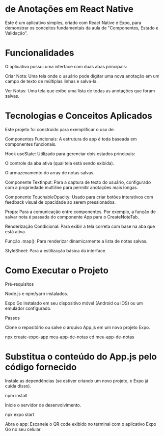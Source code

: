 # de Anotações em React Native

Este é um aplicativo simples, criado com React Native e Expo, para demonstrar os conceitos fundamentais da aula de "Componentes, Estado e Validação".

# Funcionalidades

O aplicativo possui uma interface com duas abas principais:

Criar Nota: Uma tela onde o usuário pode digitar uma nova anotação em um campo de texto de múltiplas linhas e salvá-la.

Ver Notas: Uma tela que exibe uma lista de todas as anotações que foram salvas.

# Tecnologias e Conceitos Aplicados

Este projeto foi construído para exemplificar o uso de:

Componentes Funcionais: A estrutura do app é toda baseada em componentes funcionais.

Hook useState: Utilizado para gerenciar dois estados principais:

O controle da aba ativa (qual tela está sendo exibida).

O armazenamento do array de notas salvas.

Componente TextInput: Para a captura de texto do usuário, configurado com a propriedade multiline para permitir anotações mais longas.

Componente TouchableOpacity: Usado para criar botões interativos com feedback visual de opacidade ao serem pressionados.

Props: Para a comunicação entre componentes. Por exemplo, a função de salvar nota é passada do componente App para o CreateNoteTab.

Renderização Condicional: Para exibir a tela correta com base na aba que está ativa.

Função .map(): Para renderizar dinamicamente a lista de notas salvas.

StyleSheet: Para a estilização básica da interface.

# Como Executar o Projeto

Pré-requisitos

Node.js e npm/yarn instalados.

Expo Go instalado em seu dispositivo móvel (Android ou iOS) ou um emulador configurado.

Passos

Clone o repositório ou salve o arquivo App.js em um novo projeto Expo.

npx create-expo-app meu-app-de-notas
cd meu-app-de-notas
# Substitua o conteúdo do App.js pelo código fornecido


Instale as dependências (se estiver criando um novo projeto, o Expo já cuida disso).

npm install


Inicie o servidor de desenvolvimento.

npx expo start


Abra o app: Escaneie o QR code exibido no terminal com o aplicativo Expo Go no seu celular.